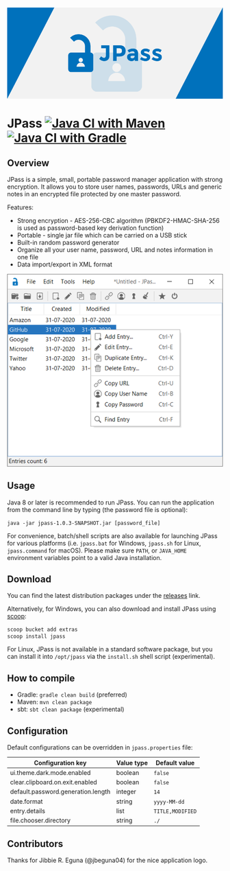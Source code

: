 <p align="center">
 <img src="https://raw.githubusercontent.com/gaborbata/jpass/master/resources/bannerReadMe.png" width=750 align="center">
</p>

JPass [![Java CI with Maven](https://github.com/gaborbata/jpass/workflows/Java%20CI%20with%20Maven/badge.svg)](https://github.com/gaborbata/jpass/actions/workflows/maven.yml) [![Java CI with Gradle](https://github.com/gaborbata/jpass/workflows/Java%20CI%20with%20Gradle/badge.svg)](https://github.com/gaborbata/jpass/actions/workflows/gradle.yml)
=====

Overview
--------

JPass is a simple, small, portable password manager application with strong encryption. It allows you to store user names, passwords, URLs and generic notes in an encrypted file protected by one master password.

Features:

* Strong encryption - AES-256-CBC algorithm (PBKDF2-HMAC-SHA-256 is used as password-based key derivation function)
* Portable - single jar file which can be carried on a USB stick
* Built-in random password generator
* Organize all your user name, password, URL and notes information in one file
* Data import/export in XML format

![JPass](https://raw.githubusercontent.com/gaborbata/jpass/master/resources/jpass-capture.png)

Usage
-----

Java 8 or later is recommended to run JPass.
You can run the application from the command line by typing (the password file is optional):

    java -jar jpass-1.0.3-SNAPSHOT.jar [password_file]

For convenience, batch/shell scripts are also available for launching JPass for various platforms (i.e. `jpass.bat` for Windows, `jpass.sh` for Linux, `jpass.command` for macOS).
Please make sure `PATH`, or `JAVA_HOME` environment variables point to a valid Java installation.

Download
--------

You can find the latest distribution packages under the [releases](https://github.com/gaborbata/jpass/releases) link.

Alternatively, for Windows, you can also download and install JPass using [scoop](https://scoop.sh/):

    scoop bucket add extras
    scoop install jpass

For Linux, JPass is not available in a standard software package,
but you can install it into `/opt/jpass` via the `install.sh` shell script (experimental).

How to compile
--------------

* Gradle: `gradle clean build` (preferred)
* Maven: `mvn clean package`
* sbt: `sbt clean package` (experimental)

Configuration
-------------

Default configurations can be overridden in `jpass.properties` file:

| Configuration key                  | Value type | Default value    |
| ---------------------------------- | ---------- | ---------------- |
| ui.theme.dark.mode.enabled         | boolean    | `false`          |
| clear.clipboard.on.exit.enabled    | boolean    | `false`          |
| default.password.generation.length | integer    | `14`             |
| date.format                        | string     | `yyyy-MM-dd`     |
| entry.details                      | list       | `TITLE,MODIFIED` |
| file.chooser.directory             | string     | `./`             |

Contributors
------------

Thanks for Jibbie R. Eguna (@jbeguna04) for the nice application logo.

